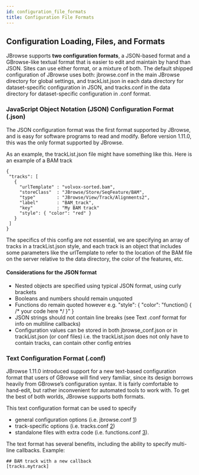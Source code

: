 ```yaml
---
id: configuration_file_formats
title: Configuration File Formats
---
```


## Configuration Loading, Files, and Formats

JBrowse supports **two configuration formats**, a JSON-based format and a GBrowse-like textual format that is easier to edit and maintain by hand than JSON. Sites can use either format, or a mixture of both. The default shipped configuration of JBrowse uses both: jbrowse.conf in the main JBrowse directory for global settings, and trackList.json in each data directory for dataset-specific configuration in JSON, and tracks.conf in the data directory for dataset-specific configuration in .conf format.

### JavaScript Object Notation (JSON) Configuration Format (.json)

The JSON configuration format was the first format supported by JBrowse, and is easy for software programs to read and modify. Before version 1.11.0, this was the only format supported by JBrowse.

As an example, the trackList.json file might have something like this. Here is an example of a BAM track

```
{
 "tracks": [
   {
     "urlTemplate" : "volvox-sorted.bam",
     "storeClass"  : "JBrowse/Store/SeqFeature/BAM",
     "type"        : "JBrowse/View/Track/Alignments2",
     "label"       : "BAM_track",
     "key"         : "My BAM track"
     "style": { "color": "red" }
   }
 ]
}
```

The specifics of this config are not essential, we are specifying an array of tracks in a trackList.json style, and each track is an object that includes some parameters like the urlTemplate to refer to the location of the BAM file on the server relative to the data directory, the color of the features, etc.

#### Considerations for the JSON format

-   Nested objects are specified using typical JSON format, using curly brackets
-   Booleans and numbers should remain unquoted
-   Functions do remain quoted however e.g. "style": { "color": "function() { /\* your code here \*/ }" }
-   JSON strings should not contain line breaks (see Text .conf format for info on multiline callbacks)
-   Configuration values can be stored in both jbrowse_conf.json or in trackList.json (or conf files) i.e. the trackList.json does not only have to contain tracks, can contain other config entries

### Text Configuration Format (.conf)

JBrowse 1.11.0 introduced support for a new text-based configuration format that users of GBrowse will find very familiar, since its design borrows heavily from GBrowse’s configuration syntax. It is fairly comfortable to hand-edit, but rather inconvenient for automated tools to work with. To get the best of both worlds, JBrowse supports both formats.

This text configuration format can be used to specify

-   general configuration options (i.e. jbrowse.conf [1](#general-configuration-options))
-   track-specific options (i.e. tracks.conf [2](#example-snpcoverage-configuration))
-   standalone files with extra code (i.e. functions.conf [3](#including-external-files-and-functions-in-tracklistjson)).

The text format has several benefits, including the ability to specify multi-line callbacks. Example:

```
## BAM track with a new callback
[tracks.mytrack]
